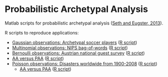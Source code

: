 # Probabilistic Archetypal Analysis

Matlab scripts for probabilistic archetypal analysis ([Seth and Eugster,
2013](http://arxiv.org/abs/1312.7604)).

R scripts to reproduce applications:
 - [Gaussian observations: Archetypal soccer players](https://cdn.rawgit.com/aalab/paa/master/examples/Soccer-report.html) ([R script](examples/Soccer-report.R))
 - [Multinomial observations: NIPS bag-of-words](https://cdn.rawgit.com/aalab/paa/master/examples/NIPS-report.html) ([R script](examples/NIPS-report.R))
 - [Bernoulli observations: Austrian national guest survey](https://cdn.rawgit.com/aalab/paa/master/examples/GSAW97-report.html) ([R script](examples/GSAW97-report.R))
  - [AA versus PAA](https://cdn.rawgit.com/aalab/paa/master/examples/GSAW97-report-aa.html) ([R script](examples/GSAW97-report-aa.R))
 - [Poisson observations: Disasters worldwide from 1900-2008](https://cdn.rawgit.com/aalab/paa/master/examples/Disaster-report.html) ([R script](examples/Disaster-report.R))
   - [AA versus PAA](https://cdn.rawgit.com/aalab/paa/master/examples/GSAW97-report-aa.html) ([R script](examples/Disaster-report-aa.R))

